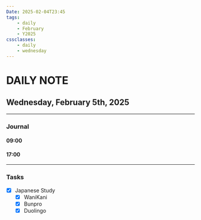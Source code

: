 ```yaml
---
Date: 2025-02-04T23:45
tags:
    - daily
    - February
    - Y2025
cssclasses:
    - daily
    - wednesday
---
```

# DAILY NOTE
## Wednesday, February 5th, 2025
***
### Journal

#### 09:00

#### 17:00

***
### Tasks
- [x] Japanese Study
    - [x] WaniKani
    - [x] Bunpro
    - [x] Duolingo